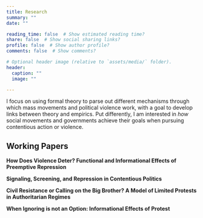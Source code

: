 ```yaml
---
title: Research
summary: ""
date: ""

reading_time: false  # Show estimated reading time?
share: false  # Show social sharing links?
profile: false  # Show author profile?
comments: false  # Show comments?

# Optional header image (relative to `assets/media/` folder).
header:
  caption: ""
  image: ""

---
```

 I focus on using formal theory to parse out different mechanisms through which mass movements and political violence work, with a goal to develop links between theory and empirics. Put differently, I am interested in *how* social movements and governments achieve their goals when pursuing contentious action or violence. 

 ## **Working Papers**

**How Does Violence Deter? Functional and Informational Effects of Preemptive Repression** 

**Signaling, Screening, and Repression in Contentious Politics** 

**Civil Resistance or Calling on the Big Brother? A Model of Limited Protests in Authoritarian Regimes** 

**When Ignoring is not an Option: Informational Effects of Protest** 